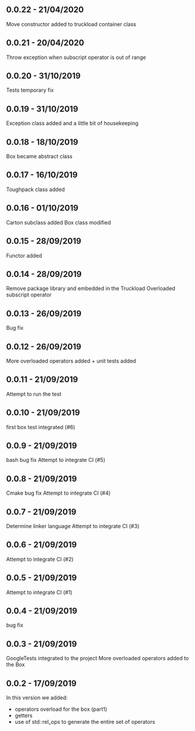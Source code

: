## 0.0.22 - 21/04/2020
Move constructor added to truckload container class

## 0.0.21 - 20/04/2020
Throw exception when subscript operator is out of range

## 0.0.20 - 31/10/2019
Tests temporary fix

## 0.0.19 - 31/10/2019
Exception class added and a little bit of housekeeping

## 0.0.18 - 18/10/2019
Box became abstract class

## 0.0.17 - 16/10/2019
Toughpack class added

## 0.0.16 - 01/10/2019
Carton subclass added
Box class modified

## 0.0.15 - 28/09/2019
Functor added

## 0.0.14 - 28/09/2019
Remove package library and embedded in the Truckload
Overloaded subscript operator

## 0.0.13 - 26/09/2019
Bug fix

## 0.0.12 - 26/09/2019
More overloaded operators added + unit tests added

## 0.0.11 - 21/09/2019
Attempt to run the test

## 0.0.10 - 21/09/2019
first box test integrated (#6)

## 0.0.9 - 21/09/2019
bash bug fix
Attempt to integrate CI (#5)

## 0.0.8 - 21/09/2019
Cmake bug fix
Attempt to integrate CI (#4)

## 0.0.7 - 21/09/2019
Determine linker language
Attempt to integrate CI (#3)

## 0.0.6 - 21/09/2019
Attempt to integrate CI (#2)

## 0.0.5 - 21/09/2019
Attempt to integrate CI (#1)

## 0.0.4 - 21/09/2019
bug fix

## 0.0.3 - 21/09/2019
GoogleTests integrated to the project
More overloaded operators added to the Box

## 0.0.2 - 17/09/2019
In this version we added:
- operators overload for the box (part1)
- getters
- use of std::rel_ops to generate the entire set of operators
